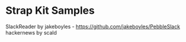 # Strap Kit Samples

SlackReader by jakeboyles - https://github.com/jakeboyles/PebbleSlack
hackernews by scald
